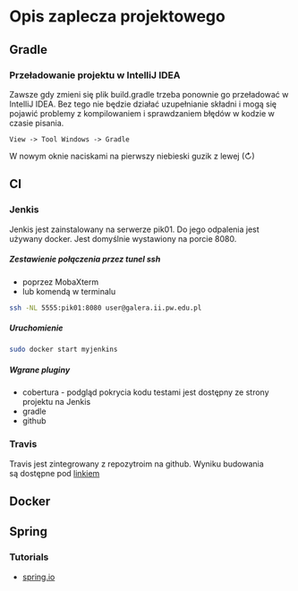 # Opis zaplecza projektowego

## Gradle
### Przeładowanie projektu w IntelliJ IDEA
Zawsze gdy zmieni się plik build.gradle trzeba ponownie go przeładować
w IntelliJ IDEA. Bez tego nie będzie działać uzupełnianie składni i
mogą się pojawić problemy z kompilowaniem i sprawdzaniem błędów w kodzie
w czasie pisania.
```
View -> Tool Windows -> Gradle
```
W nowym oknie naciskami na pierwszy niebieski guzik z lewej (↻)

## CI
### Jenkis
Jenkis jest zainstalowany na serwerze pik01. Do jego odpalenia jest używany
docker. Jest domyślnie wystawiony na porcie 8080.

##### Zestawienie połączenia przez tunel ssh
- poprzez MobaXterm
- lub komendą w terminalu
```bash
ssh -NL 5555:pik01:8080 user@galera.ii.pw.edu.pl
```

##### Uruchomienie
```bash
sudo docker start myjenkins
```

##### Wgrane pluginy
- cobertura - podgląd pokrycia kodu testami jest dostępny ze strony projektu na
Jenkis
- gradle
- github

### Travis
Travis jest zintegrowany z repozytroim na github. Wyniku budowania są dostępne
pod [linkiem](https://travis-ci.org/LuXuryPro/pik-fiszki)

## Docker


## Spring
### Tutorials
- [spring.io](https://spring.io/guides)
